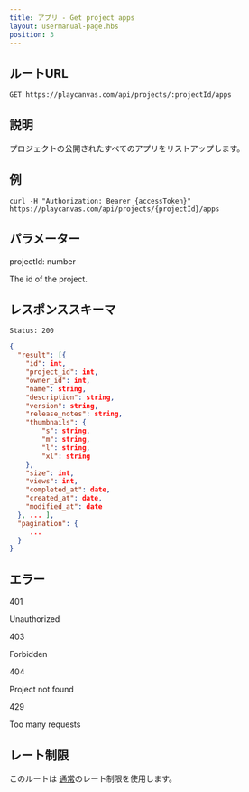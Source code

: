 ```yaml
---
title: アプリ - Get project apps
layout: usermanual-page.hbs
position: 3
---
```


## ルートURL

```none
GET https://playcanvas.com/api/projects/:projectId/apps
```

## 説明

プロジェクトの公開されたすべてのアプリをリストアップします。

## 例

```none
curl -H "Authorization: Bearer {accessToken}" https://playcanvas.com/api/projects/{projectId}/apps
```

## パラメーター

<div class="params">
<div class="parameter"><span class="param">projectId: number</span><p>The id of the project.</p></div>
</div>

## レスポンススキーマ

```none
Status: 200
```

```json
{
  "result": [{
    "id": int,
    "project_id": int,
    "owner_id": int,
    "name": string,
    "description": string,
    "version": string,
    "release_notes": string,
    "thumbnails": {
        "s": string,
        "m": string,
        "l": string,
        "xl": string
    },
    "size": int,
    "views": int,
    "completed_at": date,
    "created_at": date,
    "modified_at": date
  }, ... ],
  "pagination": {
     ...
  }
}
```

## エラー

<div class="params">
<div class="parameter"><span class="param">401</span><p>Unauthorized</p></div>
<div class="parameter"><span class="param">403</span><p>Forbidden</p></div>
<div class="parameter"><span class="param">404</span><p>Project not found</p></div>
<div class="parameter"><span class="param">429</span><p>Too many requests</p></div>
</div>

## レート制限

このルートは [通常][1]のレート制限を使用します。

[1]: /user-manual/api#rate-limiting
